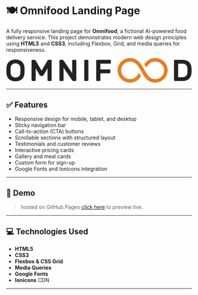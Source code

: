 # 🍽️ Omnifood Landing Page

A fully responsive landing page for **Omnifood**, a fictional AI-powered food delivery service. This project demonstrates modern web design principles using **HTML5** and **CSS3**, including Flexbox, Grid, and media queries for responsiveness.

![Omnifood Banner](./img/omnifood-logo.png)

---


## ✅ Features

- Responsive design for mobile, tablet, and desktop
- Sticky navigation bar
- Call-to-action (CTA) buttons
- Scrollable sections with structured layout
- Testimonials and customer reviews
- Interactive pricing cards
- Gallery and meal cards
- Custom form for sign-up
- Google Fonts and Ionicons integration

---

## 🔗 Demo

> hosted on GitHub Pages [click here](https://saipawan01.github.io/Omnifood-page/) to preview live.

---

## 💻 Technologies Used

- **HTML5**
- **CSS3**
- **Flexbox & CSS Grid**
- **Media Queries**
- **Google Fonts**
- **Ionicons** CDN

---


